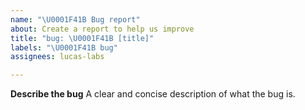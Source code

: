 ```yaml
---
name: "\U0001F41B Bug report"
about: Create a report to help us improve
title: "bug: \U0001F41B [title]"
labels: "\U0001F41B bug"
assignees: lucas-labs

---
```


**Describe the bug**
A clear and concise description of what the bug is.
